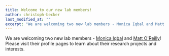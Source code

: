 ```yaml
---
title: Welcome to our new lab members!
author: christoph-becker
last_modified_at: ""
excerpt: "We are welcoming two new lab members - Monica Iqbal and Matt O'Reilly!" 
---
```


We are welcoming two new lab members - [Monica Iqbal](https://justsustainabilitydesign.org/members/monica-iqbal.html) and 
[Matt O'Reilly](https://justsustainabilitydesign.org/members/matt-oreilly.html)! Please visit their profile pages to learn about their research projects and interests.